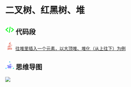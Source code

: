 # 二叉树、红黑树、堆

## <img src="../Assets/icons/代码.png" width="28px" height="28px"> 代码段

<img src="../Assets/icons/java.png" width="28px" height="28px"> [往堆里插入一个元素，以大顶堆、堆化（从上往下）为例](/CodeSegment/Heap.java)

## <img src="../Assets/icons/思维导图.png" width="28px" height="28px"> 思维导图

![](/MindMap/树.png)

